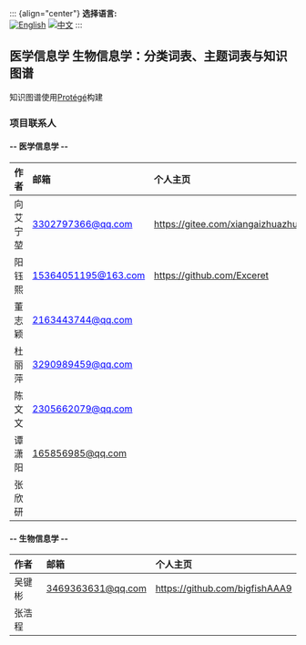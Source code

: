 ::: {align="center"}
**选择语言:**\
[![English](https://img.shields.io/badge/语言-English-blue.svg)](./README.En.md) [![中文](https://img.shields.io/badge/语言-中文-red.svg)](./README.md)
:::

## 医学信息学 生物信息学：分类词表、主题词表与知识图谱

知识图谱使用[Protégé](https://protege.stanford.edu/)构建

### 项目联系人

#### -- 医学信息学 --

| **作者** | **邮箱** | **个人主页** |
|:-----------------------|:-----------------------|:-----------------------|
| 向艾宁堃 | <a style="color: blue; text-decoration: underline;">3302797366\@qq.com</a> | <https://gitee.com/xiangaizhuazhua> |
| 阳钰熙 | <a style="color: blue; text-decoration: underline;">15364051195\@163.com</a> | <https://github.com/Exceret> |
| 董志颖 | <a style="color: blue; text-decoration: underline;">2163443744\@qq.com</a> |  |
| 杜丽萍 | <a style="color: blue; text-decoration: underline;">3290989459\@qq.com</a> |  |
| 陈文文 | <a style="color: blue; text-decoration: underline;">2305662079\@qq.com</a> |  |
| 谭潇阳 | <a style="color: blue; text-decoration: underline;">165856985@qq.com</a> |  |
| 张欣研 | <a style="color: blue; text-decoration: underline;"></a> |  |

#### -- 生物信息学 --

| **作者** | **邮箱** | **个人主页** |
|:-----------------------|:-----------------------|:-----------------------|
| 吴键彬 | <a style="color: blue; text-decoration: underline;">3469363631@qq.com</a> | <https://github.com/bigfishAAA9> |
| 张浩程 | <a style="color: blue; text-decoration: underline;"></a> |  |
